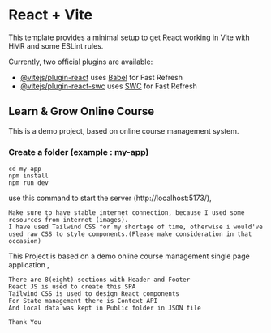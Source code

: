 # React + Vite

This template provides a minimal setup to get React working in Vite with HMR and some ESLint rules.

Currently, two official plugins are available:

- [@vitejs/plugin-react](https://github.com/vitejs/vite-plugin-react/blob/main/packages/plugin-react/README.md) uses [Babel](https://babeljs.io/) for Fast Refresh
- [@vitejs/plugin-react-swc](https://github.com/vitejs/vite-plugin-react-swc) uses [SWC](https://swc.rs/) for Fast Refresh

## Learn & Grow Online Course

This is a demo project, based on online course management system.

### Create a folder (example : my-app)

```
cd my-app
npm install
npm run dev
```

use this command to start the server (http://localhost:5173/),

    Make sure to have stable internet connection, because I used some resources from internet (images).
    I have used Tailwind CSS for my shortage of time, otherwise i would've used raw CSS to style components.(Please make consideration in that occasion)

This Project is based on a demo online course management single page application ,

    There are 8(eight) sections with Header and Footer
    React JS is used to create this SPA
    Tailwind CSS is used to design React components
    For State management there is Context API
    And local data was kept in Public folder in JSON file

```
Thank You
```
